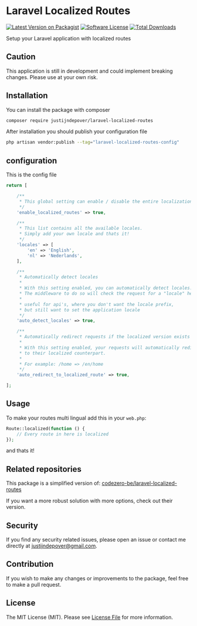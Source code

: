 # Laravel Localized Routes

[![Latest Version on Packagist](https://img.shields.io/packagist/v/justijndepover/laravel-localized-routes.svg?style=flat-square)](https://packagist.org/packages/justijndepover/laravel-localized-routes)
[![Software License](https://img.shields.io/badge/license-MIT-brightgreen.svg?style=flat-square)](LICENSE.md)
[![Total Downloads](https://img.shields.io/packagist/dt/justijndepover/laravel-localized-routes.svg?style=flat-square)](https://packagist.org/packages/justijndepover/laravel-localized-routes)

Setup your Laravel application with localized routes

## Caution

This application is still in development and could implement breaking changes. Please use at your own risk.

## Installation

You can install the package with composer

```sh
composer require justijndepover/laravel-localized-routes
```

After installation you should publish your configuration file

```sh
php artisan vendor:publish --tag="laravel-localized-routes-config"
```

## configuration

This is the config file

```php
return [

    /**
     * This global setting can enable / disable the entire localization package.
     */
    'enable_localized_routes' => true,

    /**
     * This list contains all the available locales.
     * Simply add your own locale and thats it!
     */
    'locales' => [
        'en' => 'English',
        'nl' => 'Nederlands',
    ],

    /**
     * Automatically detect locales
     *
     * With this setting enabled, you can automatically detect locales.
     * The middleware to do so will check the request for a "locale" header
     *
     * useful for api's, where you don't want the locale prefix,
     * but still want to set the application locale
     */
    'auto_detect_locales' => true,

    /**
     * Automatically redirect requests if the localized version exists
     *
     * With this setting enabled, your requests will automatically redirect
     * to their localized counterpart.
     *
     * For example: /home => /en/home
     */
    'auto_redirect_to_localized_route' => true,

];
```

## Usage

To make your routes multi lingual add this in your `web.php`:
```php
Route::localized(function () {
    // Every route in here is localized
});
```

and thats it!

## Related repositories
This package is a simplified version of: [codezero-be/laravel-localized-routes](https://github.com/codezero-be/laravel-localized-routes)

If you want a more robust solution with more options, check out their version.

## Security

If you find any security related issues, please open an issue or contact me directly at [justijndepover@gmail.com](justijndepover@gmail.com).

## Contribution

If you wish to make any changes or improvements to the package, feel free to make a pull request.

## License

The MIT License (MIT). Please see [License File](LICENSE.md) for more information.
